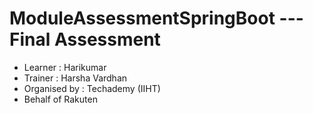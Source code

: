 # ModuleAssessmentSpringBoot --- Final Assessment 
- Learner : Harikumar
- Trainer : Harsha Vardhan
- Organised by : Techademy (IIHT)
- Behalf of Rakuten
